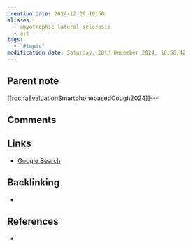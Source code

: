 ```yaml
---
creation date: 2024-12-28 10:58
aliases:
  - amyotrophic lateral sclerosis
  - als
tags:
  - "#topic"
modification date: Saturday, 28th December 2024, 10:58:42
---
```


## Parent note
[[rochaEvaluationSmartphonebasedCough2024]]---
## Comments

## Links
- [Google Search](https://www.google.com/search?q=ALS)

## Backlinking
+ 
## References
+ 